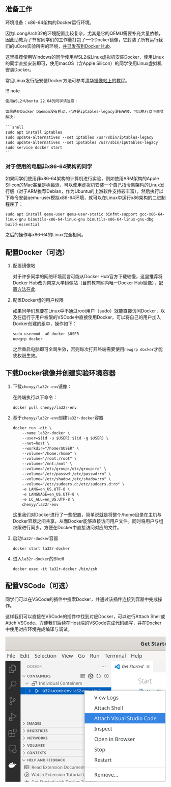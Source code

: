 ## 准备工作

环境准备：x86-64架构的Docker运行环境。

因为LoongArch32的环境配置比较复杂，尤其是它的QEMU需要补充大量依赖，因此助教为了节省同学们的工作量打包了一个Docker镜像，它封装了所有运行我们的uCore实验所需的环境，[并已发布到Docker Hub](https://hub.docker.com/r/chenyy/la32r-env).

这里推荐使用Windows的同学使用WSL2或Linux虚拟机安装Docker，使用Linux的同学直接安装即可，使用macOS（含Apple Silicon）的同学使用Linux虚拟机安装Docker。

常见Linux发行版安装Docker方法可参考[清华镜像站上的教程](https://mirrors.tuna.tsinghua.edu.cn/help/docker-ce/)。

!!! note

    使用WSL2+Ubuntu 22.04的同学请注意：

    如果遇到Docker Daemon没有启动，也许是iptables-legacy没有安装，可以执行以下命令解决：

    ```shell
    sudo apt install iptables
    sudo update-alternatives --set iptables /usr/sbin/iptables-legacy
    sudo update-alternatives --set ip6tables /usr/sbin/ip6tables-legacy
    sudo service docker start
    ```

### 对于使用的电脑非x86-64架构的同学

如果同学们使用非x86-64架构的计算机进行实验，例如使用ARM架构的Apple Silicon的Mac甚至是树莓派，可以使用虚拟机安装一个自己指令集架构的Linux发行版（对于ARM推荐Debian，作为Ubuntu的上游软件支持较丰富），然后执行以下命令安装qemu-user模拟x86-64环境，就可以在Linux中运行x86架构的二进制程序了：

```shell
sudo apt install qemu-user qemu-user-static binfmt-support gcc-x86-64-linux-gnu binutils-x86-64-linux-gnu binutils-x86-64-linux-gnu-dbg build-essential
```

之后的操作与x86-64的Linux完全相同。

## 配置Docker（可选）

1. 配置镜像站

    对于许多同学的网络环境而言可能从Docker Hub官方下载较慢，这里推荐将Docker Hub改为南京大学镜像站（目前教育网内唯一Docker Hub镜像），[配置方法在此](https://mirror.nju.edu.cn/help/docker-hub).

2. 配置Docker组的用户权限

    如果同学们想要在Linux中不通过root用户（sudo）就能直接访问Docker，以及在运行于用户权限的VSCode中直接使用Docker，可以将自己的用户加入Docker创建的组中，操作如下：

    ```shell
    sudo usermod -aG docker $USER
    newgrp docker
    ```

    之后重启电脑即可全局生效，否则每次打开终端需要使用`newgrp docker`才能使权限生效。

## 下载Docker镜像并创建实验环境容器

1. 下载`chenyy/la32r-env`镜像：

    在终端执行以下命令：

    ```shell
    docker pull chenyy/la32r-env
    ```

2. 基于`chenyy/la32r-env`创建`la32r-docker`容器

    ```shell
    docker run -dit \
        --name la32r-docker \
        --user=$(id -u $USER):$(id -g $USER) \
        --net=host \
        --workdir="/home/$USER" \
        --volume="/home:/home" \
        --volume="/root:/root" \
        --volume="/mnt:/mnt" \
        --volume="/etc/group:/etc/group:ro" \
        --volume="/etc/passwd:/etc/passwd:ro" \
        --volume="/etc/shadow:/etc/shadow:ro" \
        --volume="/etc/sudoers.d:/etc/sudoers.d:ro" \
        -e LANG=en_US.UTF-8 \
        -e LANGUAGE=en_US.UTF-8 \
        -e LC_ALL=en_US.UTF-8 \
        chenyy/la32r-env
    ```

    这里我们对Docker进行了一些配置，简单说就是将整个/home目录在主机与Docker容器之间共享，从而Docker能够直接访问用户文件。同时将用户与组权限进行同步，方便在Docker中直接访问对应的文件。

3. 启动`la32r-docker`容器

    ```shell
    docker start la32r-docker
    ```

4. 进入`la32r-docker`的Shell

    ```shell
    docker exec -it la32r-docker /bin/zsh
    ```

## 配置VSCode（可选）

同学们可以在VSCode的插件中搜索Docker，并通过该插件连接到容器中完成操作。

这样我们可以直接在VSCode的插件中找到对应Docker，可以进行Attach Shell或Attch VSCode。方便我们后续在Host端的VSCode完成代码编写，并在Docker中使用对应环境完成编译与调试。

![../img/vscode-docker.png](../img/vscode-docker.png)